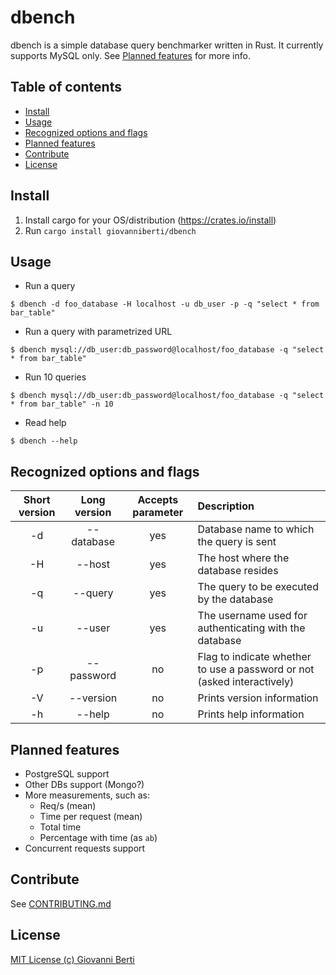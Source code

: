 # dbench
dbench is a simple database query benchmarker written in Rust.
It currently supports MySQL only. See [Planned features](#planned-features) for more info.

## Table of contents
 - [Install](#install)
 - [Usage](#usage)
 - [Recognized options and flags](#recognized-options-and-flags)
 - [Planned features](#planned-features)
 - [Contribute](#contribute)
 - [License](#license)

## Install
1. Install cargo for your OS/distribution (https://crates.io/install)
2. Run `cargo install giovanniberti/dbench`

## Usage
* Run a query 
```
$ dbench -d foo_database -H localhost -u db_user -p -q "select * from bar_table"
```


* Run a query with parametrized URL
```
$ dbench mysql://db_user:db_password@localhost/foo_database -q "select * from bar_table"
```

* Run 10 queries
```
$ dbench mysql://db_user:db_password@localhost/foo_database -q "select * from bar_table" -n 10
```

* Read help
```
$ dbench --help
```

## Recognized options and flags
| Short version | Long version | Accepts parameter |                                Description                              |
|:-------------:|:------------:|:-----------------:|:------------------------------------------------------------------------|
|-d             | --database   | yes               | Database name to which the query is sent                                |
|-H             | --host       | yes               | The host where the database resides                                     |
|-q             | --query      | yes               | The query to be executed by the database                                |
|-u             | --user       | yes               | The username used for authenticating with the database                  |
|-p             | --password   | no                | Flag to indicate whether to use a password or not (asked interactively) |
| -V            | --version    | no                | Prints version information                                              |
| -h            | --help       | no                | Prints help information                                                 |

## Planned features
- PostgreSQL support
- Other DBs support (Mongo?)
- More measurements, such as:
  - Req/s (mean)
  - Time per request (mean)
  - Total time
  - Percentage with time (as `ab`)
- Concurrent requests support

## Contribute
See [CONTRIBUTING.md](../master/CONTRIBUTING.md)

## License
     
[MIT License (c) Giovanni Berti](../master/LICENSE)
